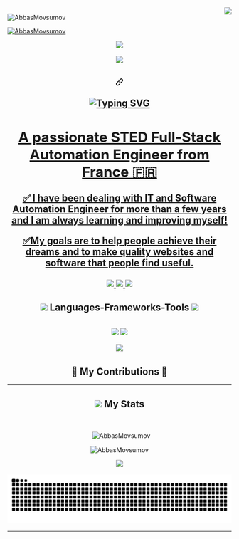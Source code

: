 <img align="right" src="https://visitor-badge.laobi.icu/badge?page_id=AbbasMovsumov.AbbasMovsumov" />



<!-- profile view count. replace username with yours-->
<p align="left"> 
	<img src="https://komarev.com/ghpvc/?username=AbbasMovsumov&label=Profile%20views&color=0e75b6&style=flat" alt="AbbasMovsumov" /> 
</p>

<!-- trophies. replace username with yours-->
<p align="left"> 
	<a href="https://github.com/ryo-ma/github-profile-trophy">
		<img src="https://github-profile-trophy.vercel.app/?username=AbbasMovsumov" alt="AbbasMovsumov" />
	</a> 
</p>



<p align="center">
 <img src="https://i.imgur.com/A6bWGFl.gif"/>
 <!--- <img src="https://komarev.com/ghpvc/?username=AbbasMovsumov&&style=plastics&&color=red" align="right"/> </p> --> 
<br>
<!--
  <h2 align="center"> 
</h2> --> 
<div id="header" align="center">
<img src="https://media.giphy.com/media/f3iwJFOVOwuy7K6FFw/giphy.gif" width="400"/> 
    
<h2 dir="auto"><a id="user-content-necktie-about-me" class="anchor" aria-hidden="true" href="#necktie-about-me"><svg class="octicon octicon-link" viewBox="0 0 16 16" version="1.1" width="18" height="18" aria-hidden="true"><path fill-rule="evenodd" d="M7.775 3.275a.75.75 0 001.06 1.06l1.25-1.25a2 2 0 112.83 2.83l-2.5 2.5a2 2 0 01-2.83 0 .75.75 0 00-1.06 1.06 3.5 3.5 0 004.95 0l2.5-2.5a3.5 3.5 0 00-4.95-4.95l-1.25 1.25zm-4.69 9.64a2 2 0 010-2.83l2.5-2.5a2 2 0 012.83 0 .75.75 0 001.06-1.06 3.5 3.5 0 00-4.95 0l-2.5 2.5a3.5 3.5 0 004.95 4.95l1.25-1.25a.75.75 0 00-1.06-1.06l-1.25 1.25a2 2 0 01-2.83 0z">
    
<!--### </path></svg></a> About Me ✅ </h2> -->
<!-- %7C -> alttaki yaziya | eklememize yariyor -->
<!-- ![Typing SVG](https://readme-typing-svg.herokuapp.com?color=%CC00FF&lines=Welcome+to+my+page%7C;+It's+good+to+see+you) -->

![Typing SVG](https://readme-typing-svg.herokuapp.com?color=%FF8C0FFF&lines=I'm+Abbas+MOVSUMOV%7C;+Software+Automation+Engineer%7C;I'm+sharing+my+projects+in+here%7C;I+usually+using+Java+for+projects%7C)


<h2 align="center"> A passionate STED Full-Stack Automation Engineer from France 🇫🇷</h2>



 
 ✅ I have been dealing with IT and Software Automation Engineer for more than a few years and I am always learning and improving myself!

✅My goals are to help people achieve their dreams and to make quality websites and software that people find useful. 
 



<div align="center"> 
  <a href="https://discord.gg/mowsumow" target="blank">
    <img src="https://img.shields.io/badge/Discord-333333?style=for-the-badge&logo=discord&logoColor=violet" target="_blank" />
  </a>
  <a href="https://linkedin.com/in/abbas-movsumov" target="_blank">
    <img src="https://img.shields.io/badge/LinkedIn-0077B5?style=for-the-badge&logo=linkedin&logoColor=white" target="_blank" />
  <a href="mailto:a.movsumov@gmail.com">
    <img src="https://img.shields.io/badge/Gmail-333333?style=for-the-badge&logo=gmail&logoColor=red" target="_blank" />
  </a>
</div>

</b>
</a> 


<h2 align="center">
  <img src="https://media2.giphy.com/media/QssGEmpkyEOhBCb7e1/giphy.gif?cid=ecf05e47a0n3gi1bfqntqmob8g9aid1oyj2wr3ds3mg700bl&rid=giphy.gif" width ="25"><b><b> Languages-Frameworks-Tools</b> </b>
 <img src="https://media2.giphy.com/media/QssGEmpkyEOhBCb7e1/giphy.gif?cid=ecf05e47a0n3gi1bfqntqmob8g9aid1oyj2wr3ds3mg700bl&rid=giphy.gif" width ="25">
</h2> </a>

 
 </p>


  

<br/>
<div align="center">
    <img src="https://skillicons.dev/icons?i=cypress,oracle,html,css,vscode,github,git,postgresql,linux,r" />
    <img src="https://skillicons.dev/icons?i=java,python,javascript,jenkins,django,selenium,illustrator,photoshop" /><br>
</div>
 <!--<img src="https://skillicons.dev/icons?i=" />
    <img src="https://skillicons.dev/icons?i=java,python,javascript,jenkins,django,,selenium,illustrator,photoshop,lambda-->
 
<br/>





<img src="https://www.animatedimages.org/data/media/562/animated-line-image-0184.gif" width="1920" /> 



<div align="center">
  <h2>🐍 My Contributions 🐍</h2>
</div>

<hr/>

<h2 align="center"><img src="https://media.giphy.com/media/iY8CRBdQXODJSCERIr/giphy.gif" width="25"> <b>My Stats</b></h2>
<br>

<!--  github stats  -->
<p>&nbsp;
	<img align="center" src="https://github-readme-stats.vercel.app/api?username=AbbasMovsumov&show_icons=true&locale=en" alt="AbbasMovsumov" />
</p>

<!-- streak stats  -->
<p>
	<img align="center" src="https://github-readme-streak-stats.herokuapp.com/?user=AbbasMovsumov&" alt="AbbasMovsumov" />
</p>


![](./profile-3d-contrib/profile-night-rainbow.svg)

![](https://github.com/BEPb/BEPb/raw/output/github-contribution-grid-snake.svg)


<!-- 
name: GitHub-Profile-3D-Contrib
on:
  schedule: # 03:00 JST == 18:00 UTC
    - cron: "0 18 * * *"
  workflow_dispatch:
jobs:
  build:
    runs-on: ubuntu-latest
    name: generate-github-profile-3d-contrib
    steps:
      - uses: actions/checkout@v3
      - uses: yoshi389111/github-profile-3d-contrib@0.7.1
        env:
          GITHUB_TOKEN: ${{ secrets.GITHUB_TOKEN }}
          USERNAME: ${{ github.repository_owner }}
      - name: Commit & Push
        run: |
          git config user.name github-actions
          git config user.email github-actions@github.com
          git add -A .
          git commit -m "generated"
          git push
-->
<!--
   ![](https://raw.githubusercontent.com/zouariste/corona-runner/gh-pages/assets/corona-runner.gif)   -->
<!-- <img src="https://www.animatedimages.org/data/media/562/animated-line-image-0184.gif" width="1920"/>  -->
 
<!--[![Github Badge](https://img.shields.io/badge/-Github-000?style=quare&labelColor=000&logo=Github&logoColor=white&link=link)](https://github.com/AbbasMovsumov)-->

<hr/>

